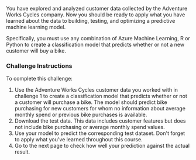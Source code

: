 You have explored and analyzed customer data collected by the Adventure Works Cycles company. Now you should be ready to apply what you have learned about the data to building, testing, and optimizing a predictive machine learning model.

Specifically, you must use any combination of Azure Machine Learning, R or Python to create a classification model that predicts whether or not a new customer will buy a bike.

### Challenge Instructions

To complete this challenge:

1. Use the Adventure Works Cycles customer data you worked with in challenge 1 to create a classification model that predicts whether or not a customer will purchase a bike. The model should predict bike purchasing for new customers for whom no information about average monthly spend or previous bike purchases is available.
2. Download the test data. This data includes customer features but does not include bike purchasing or average monthly spend values.
3. Use your model to predict the corresponding test dataset. Don't forget to apply what you've learned throughout this course.
4. Go to the next page to check how well your prediction against the actual result.